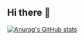 ## Hi there 👋
[![Anurag's GitHub stats](https://github-readme-stats.vercel.app/api?username=dawson-b23)](https://github.com/dawson-b23/github-readme-stats?theme=catppuccin_mocha)
<!--
**dawson-b23/dawson-b23** is a ✨ _special_ ✨ repository because its `README.md` (this file) appears on your GitHub profile.

Here are some ideas to get you started:

- 🔭 I’m currently working on ...
- 🌱 I’m currently learning ...
- 👯 I’m looking to collaborate on ...
- 🤔 I’m looking for help with ...
- 💬 Ask me about ...
- 📫 How to reach me: ...
- 😄 Pronouns: ...
- ⚡ Fun fact: ...
-->
